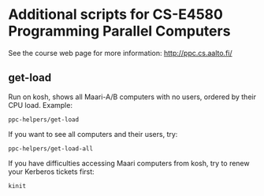 Additional scripts for CS-E4580 Programming Parallel Computers
==============================================================

See the course web page for more information:
http://ppc.cs.aalto.fi/


get-load
--------

Run on kosh, shows all Maari-A/B computers with no users,
ordered by their CPU load. Example:

    ppc-helpers/get-load

If you want to see all computers and their users, try:

    ppc-helpers/get-load-all

If you have difficulties accessing Maari computers from kosh,
try to renew your Kerberos tickets first:

    kinit

